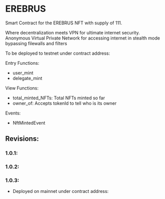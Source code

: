 # EREBRUS
Smart Contract for the EREBRUS NFT with supply of 111.

Where decentralization meets VPN for ultimate internet security.
Anonymous Virtual Private Network for accessing internet in stealth mode bypassing filewalls and filters

To be deployed to testnet under contract address:

Entry Functions:
- user_mint
- delegate_mint

View Functions:
- total_minted_NFTs: Total NFTs minted so far
- owner_of: Accepts tokenId to tell who is its owner

Events:
- NftMintedEvent

## Revisions:
### 1.0.1:
### 1.0.2:
### 1.0.3:
- Deployed on mainnet under contract address: 
